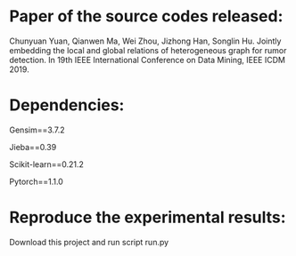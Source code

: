 # Paper of the source codes released:
Chunyuan Yuan, Qianwen Ma, Wei Zhou, Jizhong Han, Songlin Hu. Jointly embedding the local and global relations of heterogeneous graph for rumor detection. In 19th IEEE International Conference on Data Mining, IEEE ICDM 2019.

# Dependencies:
Gensim==3.7.2

Jieba==0.39

Scikit-learn==0.21.2

Pytorch==1.1.0

# Reproduce the experimental results:
Download this project and run script run.py 
